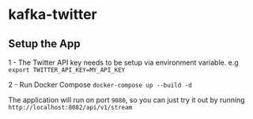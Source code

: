 # kafka-twitter

## Setup the App
1 - The Twitter API key needs to be setup via environment variable. e.g `export TWITTER_API_KEY=MY_API_KEY`

2 - Run Docker Compose `docker-compose up --build -d`

The application will run on port `9080`, so you can just try it out by running `http://localhost:8082/api/v1/stream`


